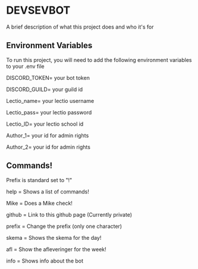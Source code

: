 # DEVSEVBOT

A brief description of what this project does and who it's for

## Environment Variables

To run this project, you will need to add the following environment variables to your .env file

DISCORD_TOKEN= your bot token

DISCORD_GUILD= your guild id

Lectio_name= your lectio username

Lectio_pass= your lectio password

Lectio_ID= your lectio school id

Author_1= your id for admin rights

Author_2= your id for admin rights

## Commands!

Prefix is standard set to "!"

help = Shows a list of commands!

Mike = Does a Mike check!

github = Link to this github page (Currently private)

prefix = Change the prefix (only one character)

skema = Shows the skema for the day!

afl = Show the afleveringer for the week!

info = Shows info about the bot
